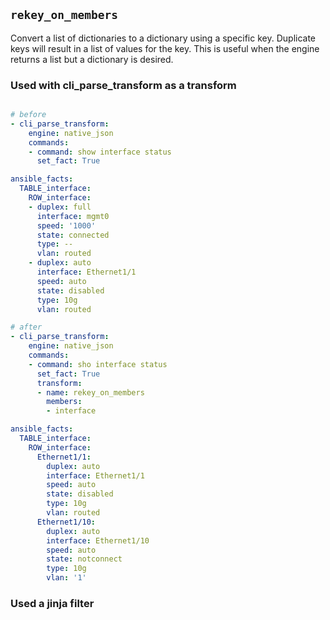 ## `rekey_on_members`

Convert a list of dictionaries to a dictionary using a specific key. Duplicate keys will result in a list of values for the key. This is useful when the engine returns a list but a dictionary is desired.

### Used with cli_parse_transform as a transform

```yaml

# before
- cli_parse_transform:
    engine: native_json
    commands:
    - command: show interface status
      set_fact: True

ansible_facts:
  TABLE_interface:
    ROW_interface:
    - duplex: full
      interface: mgmt0
      speed: '1000'
      state: connected
      type: --
      vlan: routed
    - duplex: auto
      interface: Ethernet1/1
      speed: auto
      state: disabled
      type: 10g
      vlan: routed

# after
- cli_parse_transform:
    engine: native_json
    commands:
    - command: sho interface status
      set_fact: True
      transform:
      - name: rekey_on_members
        members:
        - interface

ansible_facts:
  TABLE_interface:
    ROW_interface:
      Ethernet1/1:
        duplex: auto
        interface: Ethernet1/1
        speed: auto
        state: disabled
        type: 10g
        vlan: routed
      Ethernet1/10:
        duplex: auto
        interface: Ethernet1/10
        speed: auto
        state: notconnect
        type: 10g
        vlan: '1'

```

### Used a jinja filter

```yaml

```
